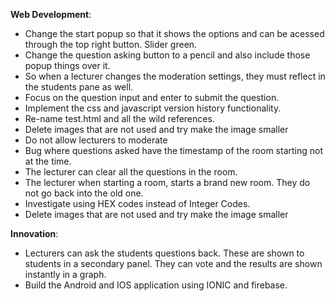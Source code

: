  **Web Development**:

 * Change the start popup so that it shows the options and can be acessed through the top right button. Slider green.
 * Change the question asking button to a pencil and also include those popup things over it.
 * So when a lecturer changes the moderation settings, they must reflect in the students pane as well.
 * Focus on the question input and enter to submit the question.
 * Implement the css and javascript version history functionality.
 * Re-name test.html and all the wild references. 
 * Delete images that are not used and try make the image smaller
 * Do not allow lecturers to moderate
 * Bug where questions asked have the timestamp of the room starting not at the time.
 * The lecturer can clear all the questions in the room. 
 * The lecturer when starting a room, starts a brand new room. They do not go back into the old one.
 * Investigate using HEX codes instead of Integer Codes.
 * Delete images that are not used and try make the image smaller

**Innovation**:
 * Lecturers can ask the students questions back. These are shown to students in a secondary panel. They can vote and the results are shown instantly in a graph.
 * Build the Android and IOS application using IONIC and firebase.
